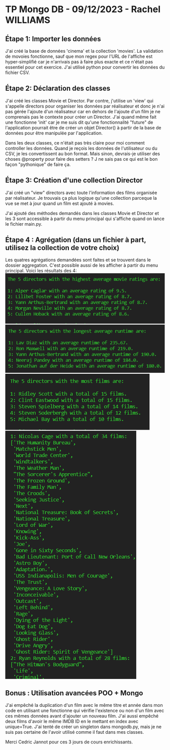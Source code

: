 # TP Mongo DB - 09/12/2023 - Rachel WILLIAMS

## Étape 1: Importer les données

J'ai créé la base de données 'cinema' et la collection 'movies'. La validation de movoies fonctionne, sauf que mon regex pour l'URL de l'affiche est hyper-simplifié car je n'arrivais pas à faire plus exacte et ce n'était pas essentiel pour cet exercice.
J'ai utilisé python pour convertir les données du fichier CSV.

## Étape 2: Déclaration des classes

J'ai créé les classes Movie et Director. Par contre, j'utilise un 'view' qui s'appelle directors pour organiser les données par réalisateur et donc je n'ai pas gérée l'ajoute d'un réalisateur car en dehors de l'ajoute d'un film je ne comprenais pas le contexte pour créer un Director. J'ai quand même fait une fonctionne 'init' car je me suis dit qu'une fonctionnalité "future" de l'application pourrait être de créer un objet Director() à partir de la base de données pour être manipulée par l'application.

Dans les deux classes, ce n'était pas très claire pour moi comment controller les données. Quand je reçois les données de l'utilisateur ou du CSV, je les convertissent au bon format. Mais sinon, devrais-je utiliser des choses @property pour faire des setters ? J ne sais pas ce qui est le bon façon "pythonique" de faire ça.

## Étape 3: Création d'une collection Director

J'ai créé un "view" directors avec toute l'information des films organisée par réalisateur. Je trouvais ça plus logique qu'une collection parceque la vue se met à jour quand un film est ajouté à movies.

J'ai ajouté des méthodes demandés dans les classes Movie et Director et les 3 sont accessible à partir du menu principal qui s'affiche quand on lance le fichier main.py.

## Étape 4 : Agrégation (dans un fichier à part, utilisez la collection de votre choix)

Les quatres agrégations demandées sont faites et se trouvent dans le dossier aggregation. C'est possible aussi de les afficher à partir du menu principal. Voici les résultats des 4:
![Screenshot of the results of the first aggregation exercise ](assets/agr_1.png)
![Screenshot of the results of the second aggregation exercise ](assets/agr_2.png)
![Screenshot of the results of the third aggregation exercise ](assets/agr_3.png)
![Screenshot of the results of the fourth aggregation exercise ](assets/agr_4.png)

## Bonus : Utilisation avancées POO + Mongo

J'ai empêché la duplication d'un film avec le même titre et année dans mon code en utilisant une fonctionne qui vérifie l'existence ou non d'un film avec ces mêmes données avant d'ajouter un nouveau film. J'ai aussi empêché deux films d'avoir le même IMDB ID en le mettant en index avec unique=True.
J'ai tenté de créer un singleton dans mongodb.py, mais je ne suis pas certaine de l'avoir utilisé comme il faut dans mes classes.

Merci Cedric Jannot pour ces 3 jours de cours enrichissants.

